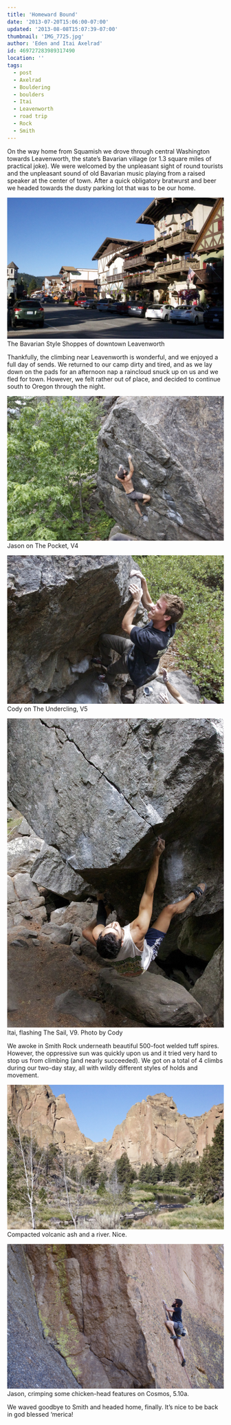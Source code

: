 ```yaml
---
title: 'Homeward Bound'
date: '2013-07-20T15:06:00-07:00'
updated: '2013-08-08T15:07:39-07:00'
thumbnail: 'IMG_7725.jpg'
author: 'Eden and Itai Axelrad'
id: 469727283989317490
location: ''
tags:
  - post
  - Axelrad
  - Bouldering
  - boulders
  - Itai
  - Leavenworth
  - road trip
  - Rock
  - Smith
---
```


On the way home from Squamish we drove through central Washington towards Leavenworth, the state’s Bavarian village (or 1.3 square miles of practical joke). We were welcomed by the unpleasant sight of round tourists and the unpleasant sound of old Bavarian music playing from a raised speaker at the center of town. After a quick obligatory bratwurst and beer we headed towards the dusty parking lot that was to be our home. 

![image alt](/images/IMG_7725.jpg)The Bavarian Style Shoppes of downtown Leavenworth

Thankfully, the climbing near Leavenworth is wonderful, and we enjoyed a full day of sends. We returned to our camp dirty and tired, and as we lay down on the pads for an afternoon nap a raincloud snuck up on us and we fled for town. However, we felt rather out of place, and decided to continue south to Oregon through the night.

![image alt](/images/IMG_7748.jpg)Jason on The Pocket, V4

![image alt](/images/IMG_7758.jpg)Cody on The Undercling, V5

![image alt](/images/IMG_7742.jpg)Itai, flashing The Sail, V9. Photo by Cody

We awoke in Smith Rock underneath beautiful 500-foot welded tuff spires. However, the oppressive sun was quickly upon us and it tried very hard to stop us from climbing (and nearly succeeded). We got on a total of 4 climbs during our two-day stay, all with wildly different styles of holds and movement. 

![image alt](/images/IMG_7790.jpg)Compacted volcanic ash and a river. Nice.

![image alt](/images/IMG_7824.jpg)Jason, crimping some chicken-head features on Cosmos, 5.10a.

We waved goodbye to Smith and headed home, finally. It’s nice to be back in god blessed ‘merica!

